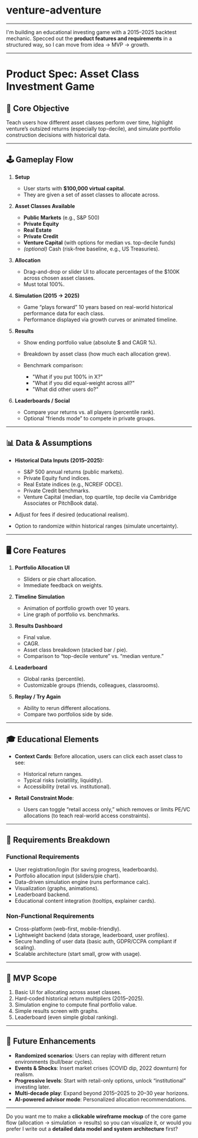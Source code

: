 # venture-adventure

---
I'm building an educational investing game with a 2015–2025 backtest mechanic. Specced out the **product features and requirements** in a structured way, so I can move from idea → MVP → growth.

---

# **Product Spec: Asset Class Investment Game**

## 🎯 **Core Objective**

Teach users how different asset classes perform over time, highlight venture’s outsized returns (especially top-decile), and simulate portfolio construction decisions with historical data.

---

## 🕹️ **Gameplay Flow**

1. **Setup**

   * User starts with **$100,000 virtual capital**.
   * They are given a set of asset classes to allocate across.

2. **Asset Classes Available**

   * **Public Markets** (e.g., S&P 500)
   * **Private Equity**
   * **Real Estate**
   * **Private Credit**
   * **Venture Capital** (with options for median vs. top-decile funds)
   * *(optional)* Cash (risk-free baseline, e.g., US Treasuries).

3. **Allocation**

   * Drag-and-drop or slider UI to allocate percentages of the $100K across chosen asset classes.
   * Must total 100%.

4. **Simulation (2015 → 2025)**

   * Game “plays forward” 10 years based on real-world historical performance data for each class.
   * Performance displayed via growth curves or animated timeline.

5. **Results**

   * Show ending portfolio value (absolute $ and CAGR %).
   * Breakdown by asset class (how much each allocation grew).
   * Benchmark comparison:

     * "What if you put 100% in X?"
     * "What if you did equal-weight across all?"
     * "What did other users do?"

6. **Leaderboards / Social**

   * Compare your returns vs. all players (percentile rank).
   * Optional “friends mode” to compete in private groups.

---

## 📊 **Data & Assumptions**

* **Historical Data Inputs (2015–2025):**

  * S&P 500 annual returns (public markets).
  * Private Equity fund indices.
  * Real Estate indices (e.g., NCREIF ODCE).
  * Private Credit benchmarks.
  * Venture Capital (median, top quartile, top decile via Cambridge Associates or PitchBook data).
* Adjust for fees if desired (educational realism).
* Option to randomize within historical ranges (simulate uncertainty).

---

## 🖥️ **Core Features**

1. **Portfolio Allocation UI**

   * Sliders or pie chart allocation.
   * Immediate feedback on weights.

2. **Timeline Simulation**

   * Animation of portfolio growth over 10 years.
   * Line graph of portfolio vs. benchmarks.

3. **Results Dashboard**

   * Final value.
   * CAGR.
   * Asset class breakdown (stacked bar / pie).
   * Comparison to “top-decile venture” vs. “median venture.”

4. **Leaderboard**

   * Global ranks (percentile).
   * Customizable groups (friends, colleagues, classrooms).

5. **Replay / Try Again**

   * Ability to rerun different allocations.
   * Compare two portfolios side by side.

---

## 🎓 **Educational Elements**

* **Context Cards**: Before allocation, users can click each asset class to see:

  * Historical return ranges.
  * Typical risks (volatility, liquidity).
  * Accessibility (retail vs. institutional).
* **Retail Constraint Mode**:

  * Users can toggle “retail access only,” which removes or limits PE/VC allocations (to teach real-world access constraints).

---

## 🧩 **Requirements Breakdown**

### **Functional Requirements**

* User registration/login (for saving progress, leaderboards).
* Portfolio allocation input (sliders/pie chart).
* Data-driven simulation engine (runs performance calc).
* Visualization (graphs, animations).
* Leaderboard backend.
* Educational content integration (tooltips, explainer cards).

### **Non-Functional Requirements**

* Cross-platform (web-first, mobile-friendly).
* Lightweight backend (data storage, leaderboard, user profiles).
* Secure handling of user data (basic auth, GDPR/CCPA compliant if scaling).
* Scalable architecture (start small, grow with usage).

---

## 🚀 **MVP Scope**

1. Basic UI for allocating across asset classes.
2. Hard-coded historical return multipliers (2015–2025).
3. Simulation engine to compute final portfolio value.
4. Simple results screen with graphs.
5. Leaderboard (even simple global ranking).

---

## 🔮 **Future Enhancements**

* **Randomized scenarios**: Users can replay with different return environments (bull/bear cycles).
* **Events & Shocks**: Insert market crises (COVID dip, 2022 downturn) for realism.
* **Progressive levels**: Start with retail-only options, unlock “institutional” investing later.
* **Multi-decade play**: Expand beyond 2015–2025 to 20–30 year horizons.
* **AI-powered advisor mode**: Personalized allocation recommendations.

---

Do you want me to make a **clickable wireframe mockup** of the core game flow (allocation → simulation → results) so you can visualize it, or would you prefer I write out a **detailed data model and system architecture** first?
